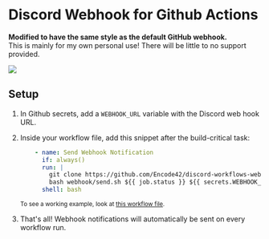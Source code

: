 # Discord Webhook for Github Actions
**Modified to have the same style as the default GitHub webhook.**  
This is mainly for my own personal use! There will be little to no support provided.

![](https://cdn.discordapp.com/attachments/365455566329348097/827974247649247273/unknown.png)

## Setup
1. In Github secrets, add a `WEBHOOK_URL` variable with the Discord web hook URL.
2. Inside your workflow file, add this snippet after the build-critical task:

    ```yaml
        - name: Send Webhook Notification
          if: always()
          run: |
            git clone https://github.com/Encode42/discord-workflows-webhook.git webhook
            bash webhook/send.sh ${{ job.status }} ${{ secrets.WEBHOOK_URL }}
          shell: bash
    ```

    <sub>To see a working example, look at [this workflow file](https://github.com/Encode42/Packed/blob/main/.github/workflows/zip.yml).</sub>  
3. That's all! Webhook notifications will automatically be sent on every workflow run.
